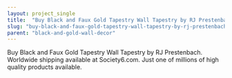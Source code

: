 ```yaml
---
layout: project_single
title:  "Buy Black and Faux Gold Tapestry Wall Tapestry by RJ Prestenbach. Worldwide shipping available at Society6.com. Just one of millions of high quality products available."
slug: "buy-black-and-faux-gold-tapestry-wall-tapestry-by-rj-prestenbach-worldwide-shipping-available-at"
parent: "black-and-gold-wall-decor"
---
```

Buy Black and Faux Gold Tapestry Wall Tapestry by RJ Prestenbach. Worldwide shipping available at Society6.com. Just one of millions of high quality products available.